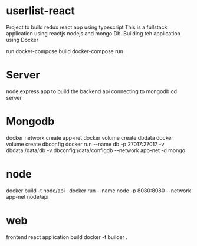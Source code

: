 # userlist-react
Project to build redux react app using typescript
This is a fullstack application using reactjs nodejs and mongo Db.
Building teh application using Docker

run docker-compose build
docker-compose run

# Server
node express app to build the backend api connecting to mongodb
cd server

# Mongodb
docker network create app-net
docker volume create dbdata
docker volume create dbconfig
docker run --name db -p 27017:27017 -v dbdata:/data/db -v dbconfig:/data/configdb --network app-net -d mongo

# node
docker build -t node/api .
docker run --name node -p 8080:8080 --network app-net node/api

# web
frontend react application 
build docker -t builder .


